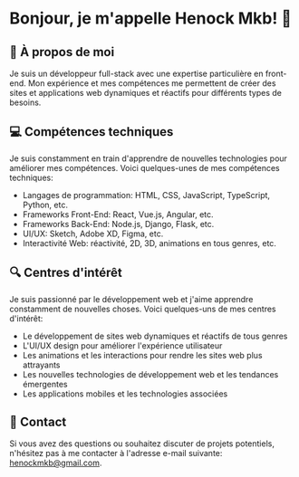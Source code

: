 # Bonjour, je m'appelle Henock Mkb! 👋

## 🚀 À propos de moi

Je suis un développeur full-stack avec une expertise particulière en front-end. Mon expérience et mes compétences me permettent de créer des sites et applications web dynamiques et réactifs pour différents types de besoins.

## 💻 Compétences techniques

Je suis constamment en train d'apprendre de nouvelles technologies pour améliorer mes compétences. Voici quelques-unes de mes compétences techniques:

-   Langages de programmation: HTML, CSS, JavaScript, TypeScript, Python, etc.
-   Frameworks Front-End: React, Vue.js, Angular, etc.
-   Frameworks Back-End: Node.js, Django, Flask, etc.
-   UI/UX: Sketch, Adobe XD, Figma, etc.
-   Interactivité Web: réactivité, 2D, 3D, animations en tous genres, etc.
## 🔍 Centres d'intérêt

Je suis passionné par le développement web et j'aime apprendre constamment de nouvelles choses. Voici quelques-uns de mes centres d'intérêt:
-   Le développement de sites web dynamiques et réactifs de tous genres
-   L'UI/UX design pour améliorer l'expérience utilisateur
-   Les animations et les interactions pour rendre les sites web plus attrayants
-   Les nouvelles technologies de développement web et les tendances émergentes
-   Les applications mobiles et les technologies associées

## 💬 Contact

Si vous avez des questions ou souhaitez discuter de projets potentiels, n'hésitez pas à me contacter à l'adresse e-mail suivante: [henockmkb@gmail.com](mailto:henockmkb@gmail.com).
